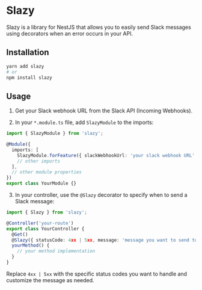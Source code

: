 # Slazy

Slazy is a library for NestJS that allows you to easily send Slack messages using decorators when an error occurs in your API.

## Installation

```bash
yarn add slazy
# or
npm install slazy
```

## Usage

1. Get your Slack webhook URL from the Slack API (Incoming Webhooks).

2. In your `*.module.ts` file, add `SlazyModule` to the imports:

```typescript
import { SlazyModule } from 'slazy';

@Module({
  imports: [
    SlazyModule.forFeature({ slackWebhookUrl: 'your slack webhook URL' }),
    // other imports
  ],
  // other module properties
})
export class YourModule {}
```

3. In your controller, use the `@Slazy` decorator to specify when to send a Slack message:

```typescript
import { Slazy } from 'slazy';

@Controller('your-route')
export class YourController {
  @Get()
  @Slazy({ statusCode: 4xx | 5xx, message: 'message you want to send to Slack channel' })
  yourMethod() {
    // your method implementation
  }
}
```

Replace `4xx | 5xx` with the specific status codes you want to handle and customize the message as needed.
